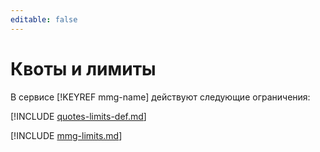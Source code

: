 ```yaml
---
editable: false
---
```


# Квоты и лимиты

В сервисе [!KEYREF mmg-name] действуют следующие ограничения:

[!INCLUDE [quotes-limits-def.md](../../_includes/quotes-limits-def.md)]

[!INCLUDE [mmg-limits.md](../../_includes/mdb/mmg-limits.md)]
